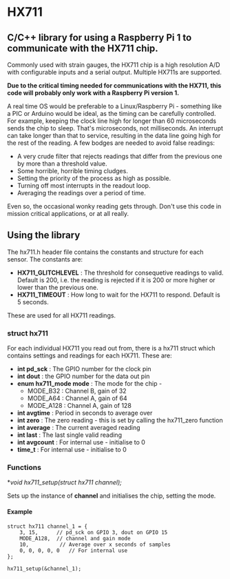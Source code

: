 # HX711
## C/C++ library for using a Raspberry Pi 1 to communicate with the HX711 chip.

Commonly used with strain gauges, the HX711 chip is a high resolution A/D with configurable inputs and a serial output. Multiple HX711s are supported.

**Due to the critical timing needed for communications with the HX711, this code will probably only work with a Raspberry Pi version 1.**

A real time OS would be preferable to a Linux/Raspberry Pi - something like a PIC or Arduino would be ideal, as the timing can be carefully controlled. For example, keeping the clock line high for longer than 60 microseconds sends the chip to sleep. That's microseconds, not milliseconds. An interrupt can take longer than that to service, resulting in the data line going high for the rest of the reading. A few bodges are needed to avoid false readings:

* A very crude filter that rejects readings that differ from the previous one by more than a threshold value.
* Some horrible, horrible timing cludges.
* Setting the priority of the process as high as possible.
* Turning off most interrupts in the readout loop.
* Averaging the readings over a period of time.

Even so, the occasional wonky reading gets through. Don't use this code in mission critical applications, or at all really. 

## Using the library

The hx711.h header file contains the constants and structure for each sensor. The constants are:

* **HX711_GLITCHLEVEL** : The threshold for consequetive readings to valid. Default is 200, i.e. the reading is rejected if it is 200 or more higher or lower than the previous one.
* **HX711_TIMEOUT** : How long to wait for the HX711 to respond. Default is 5 seconds.

These are used for all HX711 readings.

### struct hx711

For each individual HX711 you read out from, there is a hx711 struct which contains settings and readings for each HX711. These are:

* **int pd_sck** : The GPIO number for the clock pin
* **int dout** : the GPIO number for the data out pin 
* **enum hx711_mode mode** : The mode for the chip -
  * MODE_B32 : Channel B, gain of 32
  * MODE_A64 : Channel A, gain of 64
  * MODE_A128 : Channel A, gain of 128
* **int avgtime** : Period in seconds to average over
* **int zero** : The zero reading - this is set by calling the hx711_zero function
* **int average** : The current averaged reading
* **int last** : The last single valid reading
* **int avgcount** : For internal use - initialise to 0
* **time_t** : For internal use - initialise to 0

### Functions

**void hx711_setup(struct hx711 *channel);** 

Sets up the instance of **channel** and initialises the chip, setting the mode.

#### Example

    struct hx711 channel_1 = {
        3, 15,      // pd_sck on GPIO 3, dout on GPIO 15
        MODE_A128,  // channel and gain mode
        10,          // Average over x seconds of samples
        0, 0, 0, 0, 0   // For internal use
    };

    hx711_setup(&channel_1);

